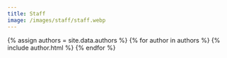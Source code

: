 ```yaml
---
title: Staff
image: /images/staff/staff.webp
---
```


{% assign authors = site.data.authors %}
{% for author in authors %}
{% include author.html %}
{% endfor %}